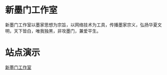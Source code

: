 # 新墨门工作室
新墨门工作室以墨家思想为宗旨，以网络技术为工具，传播墨家宗义，弘扬华夏文明，天下皆白，唯我独黑，非攻墨门，兼爱平生。

# 站点演示
[新墨门工作室](https://xmomen.github.io/xmomen-website)
